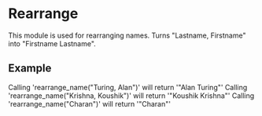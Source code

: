 Rearrange
=========

This module is used for rearranging names.
Turns "Lastname, Firstname" into "Firstname Lastname".

## Example

Calling 'rearrange_name("Turing, Alan")' will return '"Alan Turing"'
Calling 'rearrange_name("Krishna, Koushik")' will return '"Koushik Krishna"'
Calling 'rearrange_name("Charan")' will return '"Charan"'
